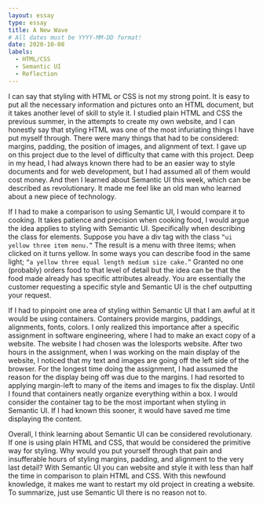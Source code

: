 ```yaml
---
layout: essay
type: essay
title: A New Wave
# All dates must be YYYY-MM-DD format!
date: 2020-10-08
labels:
  - HTML/CSS
  - Semantic UI
  - Reflection
---
```


I can say that styling with HTML or CSS is not my strong point. It is easy to put all the necessary information and pictures onto an HTML document, but it takes another level of skill to style it. I studied plain HTML and CSS the previous summer, in the attempts to create my own website, and I can honestly say that styling HTML was one of the most infuriating things I have put myself through. There were many things that had to be considered: margins, padding, the position of images, and alignment of text. I gave up on this project due to the level of difficulty that came with this project. Deep in my head, I had always known there had to be an easier way to style documents and for web development, but I had assumed all of them would cost money.  And then I learned about Semantic UI this week, which can be described as revolutionary. It made me feel like an old man who learned about a new piece of technology. 

If I had to make a comparison to using Semantic UI, I would compare it to cooking. It takes patience and precision when cooking food, I would argue the idea applies to styling with Semantic UI. Specifically when describing the class for elements. Suppose you have a div tag with the class ```“ui yellow three item menu.”``` The result is a menu with three items; when clicked on it turns yellow. In some ways you can describe food in the same light; ```“a yellow three equal length medium size cake.”``` Granted no one (probably) orders food to that level of detail but the idea can be that the food made already has specific attributes already. You are essentially the customer requesting a specific style and Semantic UI is the chef outputting your request. 

If I had to pinpoint one area of styling within Semantic UI that I am awful at it would be using containers. Containers provide margins, paddings, alignments, fonts, colors. I only realized this importance after a specific assignment in software engineering, where I had to make an exact copy of a website. The website I had chosen was the lolesports website. After two hours in the assignment, when I was working on the main display of the website, I noticed that my text and images are going off the left side of the browser. For the longest time doing the assignment, I had assumed the reason for the display being off was due to the margins. I had resorted to applying margin-left to many of the items and images to fix the display. Until I found that containers neatly organize everything within a box. I would consider the container tag to be the most important when styling in Semantic UI. If I had known this sooner, it would have saved me time displaying the content.

Overall, I think learning about Semantic UI can be considered revolutionary. If one is using plain HTML and CSS, that would be considered the primitive way for styling. Why would you put yourself through that pain and insufferable hours of styling margins, padding, and alignment to the very last detail? With Semantic UI you can website and style it with less than half the time in comparison to plain HTML and CSS. With this newfound knowledge, it makes me want to restart my old project in creating a website. To summarize, just use Semantic UI there is no reason not to.


